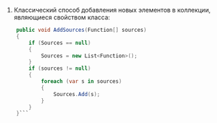 1. Классический способ добавления новых элементов в коллекции, являющиеся свойством класса:

```csharp 
	public void AddSources(Function[] sources)
    {
        if (Sources == null)
        {
            Sources = new List<Function>();
        }
        if (sources != null)
        {
            foreach (var s in sources)
            {
                Sources.Add(s);
            }
        }
    }```
